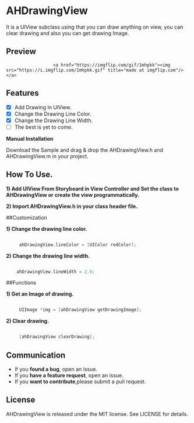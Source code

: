 # AHDrawingView

It is a UIView subclass using that you can draw anything on view, you can clear drawing and also you can get drawing Image.

## Preview

                      <a href="https://imgflip.com/gif/1mhpkk"><img src="https://i.imgflip.com/1mhpkk.gif" title="made at imgflip.com"/></a>


## Features

- [x] Add Drawing In UIView.
- [x] Change the Drawing Line Color.
- [x] Change the Drawing Line Width.
- [ ] The best is yet to come.

**Manual Installation**

Download the Sample and drag & drop the AHDrawingView.h and AHDrawingView.m in your project.

## How To Use.

**1) Add UIView From Storyboard in View Controller and Set the class to AHDrawingView or create the view programmatically.**

**2) Import AHDrawingView.h in your class header file.**

##Customization    

**1) Change the drawing line color.**

```objective-c

     ahDrawingView.lineColor = [UIColor redColor];

```

**2) Change the drawing line width.**

```objective-c

    ahDrawingView.lineWidth = 2.0;

```

##Functions

**1) Get an Image of drawing.**

```objective-c

     UIImage *img = [ahDrawingView getDrawingImage];

```

**2) Clear drawing.**

```objective-c

     [ahDrawingView clearDrawing];

```

## Communication

- If you **found a bug**, open an issue.
- If you **have a feature request**, open an issue.
- If you **want to contribute**,please submit a pull request.

## License

AHDrawingView is released under the MIT license. See LICENSE for details.




